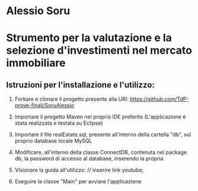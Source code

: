 # Alessio Soru
# Strumento per la valutazione e la selezione d'investimenti nel mercato immobiliare
## Istruzioni per l'installazione e l'utilizzo:
1. Forkare e clonare il progetto presente alla URI: https://github.com/TdP-prove-finali/SoruAlessio

2. Importare il progetto Maven nel proprio IDE preferito (L'applicazione è stata realizzata e testata su Eclipse)

3. Importare il file realEstate.sql, presente all'interno della cartella "db", sul proprio database locale MySQL

4. Modificare, all'interno della classe ConnectDB, contenuta nel package db, la password di accesso al database, inserendo la propria

5. Visionare la guida all'utilizzo: //  inserire link youtube;

6. Eseguire la classe "Main" per avviare l'applicazione
